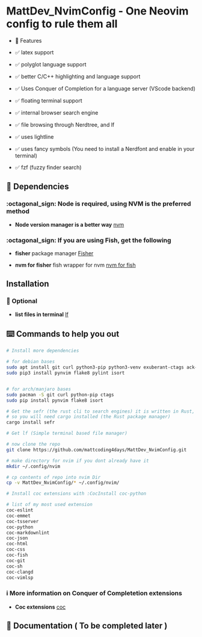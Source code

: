 # MattDev_NvimConfig - One Neovim config to rule them all

* :rocket: Features

* :white_check_mark: latex support
* :white_check_mark: polyglot language support
* :white_check_mark: better C/C++ highlighting and language support
* :white_check_mark: Uses Conquer of Completion for a language server (VScode backend)
* :white_check_mark: floating terminal support
* :white_check_mark: internal browser search engine
* :white_check_mark: file browsing through Nerdtree, and lf
* :white_check_mark: uses lightline
* :white_check_mark: uses fancy symbols (You need to install a Nerdfont and enable in your terminal)
* :white_check_mark: fzf (fuzzy finder search)

## :traffic_light: Dependencies

### :octagonal_sign: Node is required, using NVM is the preferred method

* **Node version manager is a better way** [nvm](https://github.com/nvm-sh/nvm)

### :octagonal_sign: If you are using Fish, get the following

* **fisher** package manager [Fisher](https://github.com/jorgebucaran/fisher)

* **nvm for fisher** fish wrapper for nvm [nvm for fish](https://github.com/jorgebucaran/nvm.fish)

## Installation

### :hammer: Optional

* **list files in terminal** [lf](https://github.com/gokcehan/lf/releases)

## :keyboard: Commands to help you out

```bash
# Install more dependencies

# for debian bases
sudo apt install git curl python3-pip python3-venv exuberant-ctags ack-grep
sudo pip3 install pynvim flake8 pylint isort


# for arch/manjaro bases
sudo pacman -S git curl python-pip ctags
sudo pip install pynvim flake8 isort

# Get the sefr (the rust cli to search engines) it is written in Rust,
# so you will need cargo installed (the Rust package manager)
cargo install sefr

# Get lf (Simple terminal based file manager)

# now clone the repo
git clone https://github.com/mattcoding4days/MattDev_NvimConfig.git

# make directory for nvim if you dont already have it
mkdir ~/.config/nvim

# cp contents of repo into nvim Dir
cp -v MattDev_NvimConfig/* ~/.config/nvim/

# Install coc extensions with :CocInstall coc-python

# list of my most used extension
coc-eslint
coc-emmet
coc-tsserver
coc-python
coc-markdownlint
coc-json
coc-html
coc-css
coc-fish
coc-git
coc-sh
coc-clangd
coc-vimlsp
```

### :information_source: More information on Conquer of Completetion extensions

* **Coc extensions** [coc](https://github.com/neoclide/coc.nvim/wiki/Using-coc-extensions)

## :scroll: Documentation ( To be completed later )
